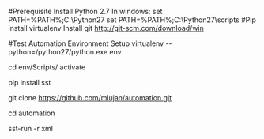 #Prerequisite
Install Python 2.7
In windows:
set PATH=%PATH%;C:\Python27
set PATH=%PATH%;C:\Python27\scripts
#Pip install virtualenv
Install git
http://git-scm.com/download/win

#Test Automation Environment Setup
virtualenv  --python=/python27/python.exe env

cd env/Scripts/
activate

pip install sst

git clone https://github.com/mlujan/automation.git

cd automation

sst-run -r xml





